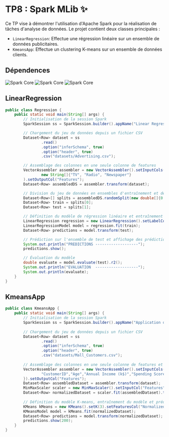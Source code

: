 # TP8 : Spark MLib ✨
Ce TP vise à démontrer l'utilisation d'Apache Spark pour la réalisation de tâches d'analyse de données. Le projet contient deux classes principales :

- `LinearRegression`: Effectue une régression linéaire sur un ensemble de données publicitaires.
- `KmeansApp`: Effectue un clustering K-means sur un ensemble de données clients.

## Dépendences
![Spark Core](https://img.shields.io/badge/spark%20core-3.4.2-1572B6?style=for-the-badge&logo=apachespark&logoColor=white)
![Spark Core](https://img.shields.io/badge/spark%20SQL-3.4.2-15726?style=for-the-badge&logo=apachespark&logoColor=white)
![Spark Core](https://img.shields.io/badge/spark%20mlib-3.4.2-E5EEEE?style=for-the-badge&logo=apachespark&logoColor=white)

## LinearRegression
```java
public class Regression {
    public static void main(String[] args) {
        // Initialisation de la session Spark
        SparkSession ss = SparkSession.builder().appName("Linear Regression App").master("local[*]").getOrCreate();

        // Chargement du jeu de données depuis un fichier CSV
        Dataset<Row> dataset = ss
                .read()
                .option("inferSchema", true)
                .option("header", true)
                .csv("datasets/Advertising.csv");

        // Assemblage des colonnes en une seule colonne de features
        VectorAssembler assembler = new VectorAssembler().setInputCols(
                new String[]{"TV", "Radio", "Newspaper"}
        ).setOutputCol("Features");
        Dataset<Row> assembledDS = assembler.transform(dataset);

        // Division du jeu de données en ensembles d'entraînement et de test
        Dataset<Row>[] splits = assembledDS.randomSplit(new double[]{0.8, 0.2}, 42);
        Dataset<Row> train = splits[0];
        Dataset<Row> test = splits[1];

        // Définition du modèle de régression linéaire et entraînement du modèle
        LinearRegression regression = new LinearRegression().setLabelCol("Sales").setFeaturesCol("Features");
        LinearRegressionModel model = regression.fit(train);
        Dataset<Row> predictions = model.transform(test);

        // Prédiction sur l'ensemble de test et affichage des prédictions
        System.out.println("PREDICTIONS -------------------");
        predictions.show();

        // Évaluation du modèle
        double evaluate = model.evaluate(test).r2();
        System.out.println("EVALUATION  -------------------");
        System.out.println(evaluate);
    }
}
```

## KmeansApp
```java
public class KmeansApp {
    public static void main(String[] args) {
        // Initialisation de la session Spark
        SparkSession ss = SparkSession.builder().appName("Application de K-means").master("local[*]").getOrCreate();
    
        // Chargement du jeu de données depuis un fichier CSV
        Dataset<Row> dataset = ss
                .read()
                .option("inferSchema", true)
                .option("header", true)
                .csv("datasets/Mall_Customers.csv");
    
        // Assemblage des colonnes en une seule colonne de features et normalisation
        VectorAssembler assembler = new VectorAssembler().setInputCols(new String[]{
                "CustomerID","Age","Annual Income (k$)","Spending Score (1-100)"
        }).setOutputCol("Features");
        Dataset<Row> assembledDataset = assembler.transform(dataset);
        MinMaxScaler scaler = new MinMaxScaler().setInputCol("Features").setOutputCol("NormalizedFeatures");
        Dataset<Row> normalizedDataset = scaler.fit(assembledDataset).transform(assembledDataset);
    
        // Définition du modèle K-means, entraînement du modèle et prédiction
        KMeans kMeans = new KMeans().setK(3).setFeaturesCol("NormalizedFeatures").setPredictionCol("Cluster");
        KMeansModel model = kMeans.fit(normalizedDataset);
        Dataset<Row> predictions = model.transform(normalizedDataset);
        predictions.show(200);
    }
}
```